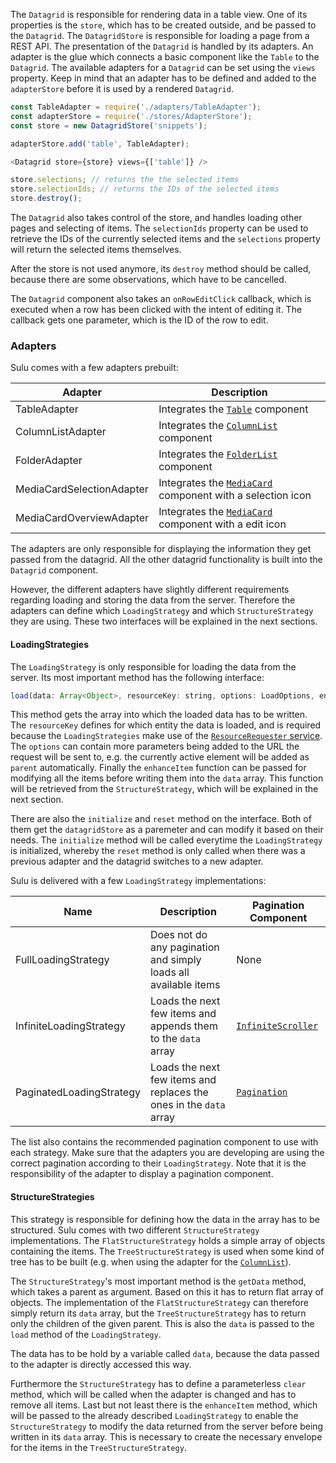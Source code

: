 The `Datagrid` is responsible for rendering data in a table view. One of its properties is the `store`, which has to be
created outside, and be passed to the `Datagrid`. The `DatagridStore` is responsible for loading a page from a
REST API. The presentation of the `Datagrid` is handled by its adapters. An adapter is the glue which connects a basic
component like the `Table` to the `Datagrid`. The available adapters for a `Datagrid` can be set using the `views`
property. Keep in mind that an adapter has to be defined and added to the `adapterStore` before it is used by a
rendered `Datagrid`.

```javascript static
const TableAdapter = require('./adapters/TableAdapter');
const adapterStore = require('./stores/AdapterStore');
const store = new DatagridStore('snippets');

adapterStore.add('table', TableAdapter);

<Datagrid store={store} views={['table']} />

store.selections; // returns the the selected items
store.selectionIds; // returns the IDs of the selected items
store.destroy();
```

The `Datagrid` also takes control of the store, and handles loading other pages and selecting of items. The
`selectionIds` property can be used to retrieve the IDs of the currently selected items and the `selections` property
will return the selected items themselves.

After the store is not used anymore, its `destroy` method should be called, because there are some observations, which
have to be cancelled.

The `Datagrid` component also takes an `onRowEditClick` callback, which is executed when a row has been clicked with
the intent of editing it. The callback gets one parameter, which is the ID of the row to edit.

### Adapters

Sulu comes with a few adapters prebuilt:

| Adapter                   | Description                                                              |
| ------------------------- | ------------------------------------------------------------------------ |
| TableAdapter              | Integrates the [`Table`](#table) component                               |
| ColumnListAdapter         | Integrates the [`ColumnList`](#columnlist) component                     |
| FolderAdapter             | Integrates the [`FolderList`](#folderlist) component                     |
| MediaCardSelectionAdapter | Integrates the [`MediaCard`](#mediacard) component with a selection icon |
| MediaCardOverviewAdapter  | Integrates the [`MediaCard`](#mediacard) component with a edit icon      |

The adapters are only responsible for displaying the information they get passed from the datagrid. All the other
datagrid functionality is built into the `Datagrid` component.

However, the different adapters have slightly different requirements regarding loading and storing the data from the
server. Therefore the adapters can define which `LoadingStrategy` and which `StructureStrategy` they are using. These
two interfaces will be explained in the next sections.

#### LoadingStrategies

The `LoadingStrategy` is only responsible for loading the data from the server. Its most important method has the
following interface:

```javascript static
load(data: Array<Object>, resourceKey: string, options: LoadOptions, enhanceItem: ItemEnhancer)
```

This method gets the array into which the loaded data has to be written. The `resourceKey` defines for which entity
the data is loaded, and is required because the `LoadingStrategies` make use of the
[`ResourceRequester` service](#resourcerequester). The `options` can contain more parameters being added to the URL the
request will be sent to, e.g. the currently active element will be added as `parent` automatically. Finally the
`enhanceItem` function can be passed for modifying all the items before writing them into the `data` array. This
function will be retrieved from the `StructureStrategy`, which will be explained in the next section.

There are also the `initialize` and `reset` method on the interface. Both of them get the `datagridStore` as a
paremeter and can modify it based on their needs. The `initialize` method will be called everytime the
`LoadingStrategy` is initialized, whereby the `reset` method is only called when there was a previous adapter and the
datagrid switches to a new adapter.

Sulu is delivered with a few `LoadingStrategy` implementations:

| Name                     | Description                                                        | Pagination Component                    |
| ------------------------ | ------------------------------------------------------------------ | --------------------------------------- |
| FullLoadingStrategy      | Does not do any pagination and simply loads all available items    | None                                    |
| InfiniteLoadingStrategy  | Loads the next few items and appends them to the `data` array      | [`InfiniteScroller`](#infinitescroller) |
| PaginatedLoadingStrategy | Loads the next few items and replaces the ones in the `data` array | [`Pagination`](#pagination)             |

The list also contains the recommended pagination component to use with each strategy. Make sure that the adapters you
are developing are using the correct pagination according to their `LoadingStrategy`. Note that it is the
responsibility of the adapter to display a pagination component.

#### StructureStrategies

This strategy is responsible for defining how the data in the array has to be structured. Sulu comes with two different
`StructureStrategy` implementations. The `FlatStructureStrategy` holds a simple array of objects containing the items.
The `TreeStructureStrategy` is used when some kind of tree has to be built (e.g. when using the adapter for the
[`ColumnList`](#columnlist)).

The `StructureStrategy`'s most important method is the `getData` method, which takes a parent as argument. Based on
this it has to return flat array of objects. The implementation of the `FlatStructureStrategy` can therefore simply
return its `data` array, but the `TreeStructureStrategy` has to return only the children of the given parent. This is
also the `data` is passed to the `load` method of the `LoadingStrategy`.

The data has to be hold by a variable called `data`, because the data passed to the adapter is directly accessed this
way.

Furthermore the `StructureStrategy` has to define a parameterless `clear` method, which will be called when the adapter
is changed and has to remove all items. Last but not least there is the `enhanceItem` method, which will be passed to
the already described `LoadingStrategy` to enable the `StructureStrategy` to modify the data returned from the server
before being written in its `data` array. This is necessary to create the necessary envelope for the items in the
`TreeStructureStrategy`.

